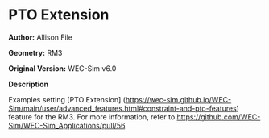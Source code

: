 # PTO Extension

**Author:**	Allison File

**Geometry:**	RM3

**Original Version:** 	WEC-Sim v6.0

**Description**

Examples setting [PTO Extension] (https://wec-sim.github.io/WEC-Sim/main/user/advanced_features.html#constraint-and-pto-features) feature for the RM3. For more information, refer to https://github.com/WEC-Sim/WEC-Sim_Applications/pull/56.

